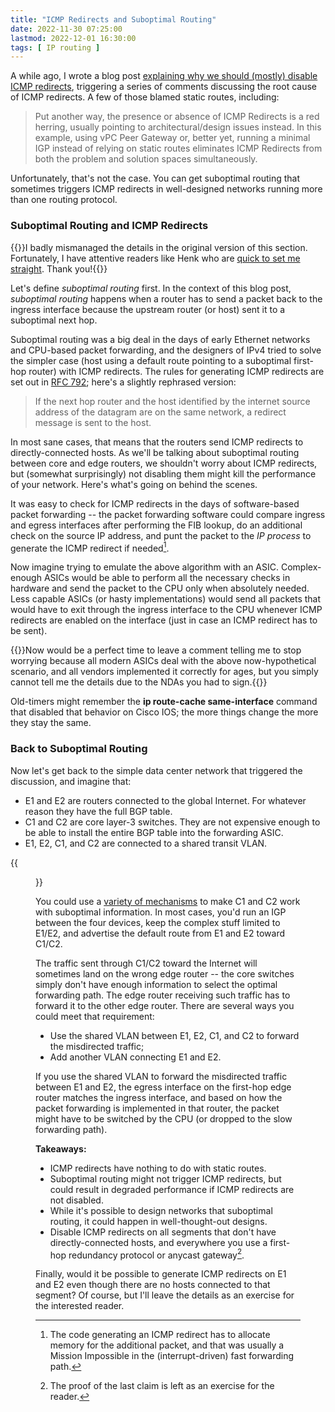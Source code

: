 ```yaml
---
title: "ICMP Redirects and Suboptimal Routing"
date: 2022-11-30 07:25:00
lastmod: 2022-12-01 16:30:00
tags: [ IP routing ]
---
```

A while ago, I wrote a blog post [explaining why we should (mostly) disable ICMP redirects](/2022/02/nexus-icmp-redirects.html), triggering a series of comments discussing the root cause of ICMP redirects. A few of those blamed static routes, including:

> Put another way, the presence or absence of ICMP Redirects is a red herring, usually pointing to architectural/design issues instead. In this example, using vPC Peer Gateway or, better yet, running a minimal IGP instead of relying on static routes eliminates ICMP Redirects from both the problem and solution spaces simultaneously.

Unfortunately, that's not the case. You can get suboptimal routing that sometimes triggers ICMP redirects in well-designed networks running more than one routing protocol.
<!--more-->
### Suboptimal Routing and ICMP Redirects

{{<note update>}}I badly mismanaged the details in the original version of this section. Fortunately, I have attentive readers like Henk who are [quick to set me straight](/2022/11/what-causes-icmp-redirects.html). Thank you!{{</note>}} 

Let's define *suboptimal routing* first. In the context of this blog post, *suboptimal routing* happens when a router has to send a packet back to the ingress interface because the upstream router (or host) sent it to a suboptimal next hop.

Suboptimal routing was a big deal in the days of early Ethernet networks and CPU-based packet forwarding, and the designers of IPv4 tried to solve the simpler case (host using a default route pointing to a suboptimal first-hop router) with ICMP redirects. The rules for generating ICMP redirects are set out in [RFC 792](https://www.rfc-editor.org/rfc/rfc792); here's a slightly rephrased version:

> If the next hop router and the host identified by the internet source address of the datagram are on the same network, a redirect message is sent to the host.

In most sane cases, that means that the routers send ICMP redirects to directly-connected hosts. As we'll be talking about suboptimal routing between core and edge routers, we shouldn't worry about ICMP redirects, but (somewhat surprisingly) not disabling them might kill the performance of your network. Here's what's going on behind the scenes.

It was easy to check for ICMP redirects in the days of software-based packet forwarding -- the packet forwarding software could compare ingress and egress interfaces after performing the FIB lookup, do an additional check on the source IP address, and punt the packet to the _IP process_ to generate the ICMP redirect if needed[^NFP].

[^NFP]: The code generating an ICMP redirect has to allocate memory for the additional packet, and that was usually a Mission Impossible in the (interrupt-driven) fast forwarding path.

Now imagine trying to emulate the above algorithm with an ASIC. Complex-enough ASICs would be able to perform all the necessary checks in hardware and send the packet to the CPU only when absolutely needed. Less capable ASICs (or hasty implementations) would send all packets that would have to exit through the ingress interface to the CPU whenever ICMP redirects are enabled on the interface (just in case an ICMP redirect has to be sent). 

{{<note>}}Now would be a perfect time to leave a comment telling me to stop worrying because all modern ASICs deal with the above now-hypothetical scenario, and all vendors implemented it correctly for ages, but you simply cannot tell me the details due to the NDAs you had to sign.{{</note>}}

Old-timers might remember the **ip route-cache same-interface** command that disabled that behavior on Cisco IOS; the more things change the more they stay the same.

### Back to Suboptimal Routing

Now let's get back to the simple data center network that triggered the discussion, and imagine that:

* E1 and E2 are routers connected to the global Internet. For whatever reason they have the full BGP table.
* C1 and C2 are core layer-3 switches. They are not expensive enough to be able to install the entire BGP table into the forwarding ASIC.
* E1, E2, C1, and C2 are connected to a shared transit VLAN.

{{<figure src="/2022/02/icmp-redirect-layer-3.png" caption="Abstract layer-3 connectivity">}}

You could use a [variety of mechanisms](/2022/05/living-small-forwarding-tables.html) to make C1 and C2 work with suboptimal information. In most cases, you'd run an IGP between the four devices, keep the complex stuff limited to E1/E2, and advertise the default route from E1 and E2 toward C1/C2.

The traffic sent through C1/C2 toward the Internet will sometimes land on the wrong edge router -- the core switches simply don't have enough information to select the optimal forwarding path. The edge router receiving such traffic has to forward it to the other edge router. There are several ways you could meet that requirement:

* Use the shared VLAN between E1, E2, C1, and C2 to forward the misdirected traffic;
* Add another VLAN connecting E1 and E2.

If you use the shared VLAN to forward the misdirected traffic between E1 and E2, the egress interface on the first-hop edge router matches the ingress interface, and based on how the packet forwarding is implemented in that router, the packet might have to be switched by the CPU (or dropped to the slow forwarding path).

**Takeaways:**
* ICMP redirects have nothing to do with static routes.
* Suboptimal routing might not trigger ICMP redirects, but could result in degraded performance if ICMP redirects are not disabled.
* While it's possible to design networks that suboptimal routing, it could happen in well-thought-out designs.
* Disable ICMP redirects on all segments that don't have directly-connected hosts, and everywhere you use a first-hop redundancy protocol or anycast gateway[^ER].

[^ER]: The proof of the last claim is left as an exercise for the reader.

Finally, would it be possible to generate ICMP redirects on E1 and E2 even though there are no hosts connected to that segment? Of course, but I'll leave the details as an exercise for the interested reader.